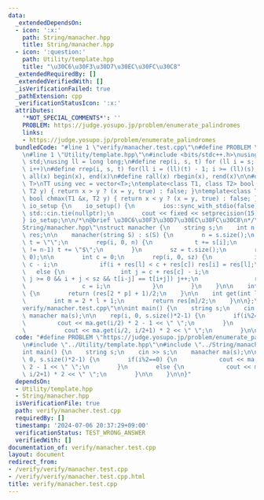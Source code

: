 ```yaml
---
data:
  _extendedDependsOn:
  - icon: ':x:'
    path: String/manacher.hpp
    title: String/manacher.hpp
  - icon: ':question:'
    path: Utility/template.hpp
    title: "\u30C6\u30F3\u30D7\u30EC\u30FC\u30C8"
  _extendedRequiredBy: []
  _extendedVerifiedWith: []
  _isVerificationFailed: true
  _pathExtension: cpp
  _verificationStatusIcon: ':x:'
  attributes:
    '*NOT_SPECIAL_COMMENTS*': ''
    PROBLEM: https://judge.yosupo.jp/problem/enumerate_palindromes
    links:
    - https://judge.yosupo.jp/problem/enumerate_palindromes
  bundledCode: "#line 1 \"verify/manacher.test.cpp\"\n#define PROBLEM \"https://judge.yosupo.jp/problem/enumerate_palindromes\"\
    \n#line 1 \"Utility/template.hpp\"\n#include <bits/stdc++.h>\nusing namespace\
    \ std;\nusing ll = long long;\n#define rep(i, s, t) for (ll i = s; i < (ll)(t);\
    \ i++)\n#define rrep(i, s, t) for(ll i = (ll)(t) - 1; i >= (ll)(s); i--)\n#define\
    \ all(x) begin(x), end(x)\n#define rall(x) rbegin(x), rend(x)\n\n#define TT template<typename\
    \ T>\nTT using vec = vector<T>;\ntemplate<class T1, class T2> bool chmin(T1 &x,\
    \ T2 y) { return x > y ? (x = y, true) : false; }\ntemplate<class T1, class T2>\
    \ bool chmax(T1 &x, T2 y) { return x < y ? (x = y, true) : false; }\n\nstruct\
    \ io_setup {\n    io_setup() {\n        ios::sync_with_stdio(false);\n       \
    \ std::cin.tie(nullptr);\n        cout << fixed << setprecision(15);\n    }\n\
    } io_setup;\n\n/*\n@brief \u30C6\u30F3\u30D7\u30EC\u30FC\u30C8\n*/\n#line 1 \"\
    String/manacher.hpp\"\nstruct manacher {\n    string s;\n    int n, sz;\n    vec<int>\
    \ res;\n\n    manacher(string S) : s(S) {\n        n = s.size();\n        string\
    \ t = \"\";\n        rep(i, 0, n) {\n            t += s[i];\n            if(i\
    \ != n-1) t += \"$\";\n        }\n        sz = t.size();\n        res = vec<int>(sz,\
    \ 0);\n\n        int c = 0;\n        rep(i, 0, sz) {\n            int l = 2 *\
    \ c - i;\n            if(i + res[l] < c + res[c]) res[i] = res[l];\n         \
    \   else {\n                int j = c + res[c] - i;\n                while(i -\
    \ j >= 0 && i + j < sz && t[i-j] == t[i+j]) j++;\n                res[i] = j;\n\
    \                c = i;\n            }\n        }\n    }\n\n    int get(int p)\
    \ {\n        return (res[2 * p] + 1)/2;\n    }\n\n    int get(int l, int r) {\n\
    \        int m = 2 * l + 1;\n        return res[m]/2;\n    }\n\n};\n#line 4 \"\
    verify/manacher.test.cpp\"\n\nint main() {\n    string s;\n    cin >> s;\n   \
    \ manacher ma(s);\n\n    rep(i, 0, s.size()*2-1) {\n        if(i%2==0) {\n   \
    \         cout << ma.get(i/2) * 2 - 1 << \" \";\n        }\n        else {\n \
    \           cout << ma.get(i/2, i/2+1) * 2 << \" \";\n        }\n\n    }\n\n}\n"
  code: "#define PROBLEM \"https://judge.yosupo.jp/problem/enumerate_palindromes\"\
    \n#include \"../Utility/template.hpp\"\n#include \"../String/manacher.hpp\"\n\n\
    int main() {\n    string s;\n    cin >> s;\n    manacher ma(s);\n\n    rep(i,\
    \ 0, s.size()*2-1) {\n        if(i%2==0) {\n            cout << ma.get(i/2) *\
    \ 2 - 1 << \" \";\n        }\n        else {\n            cout << ma.get(i/2,\
    \ i/2+1) * 2 << \" \";\n        }\n\n    }\n\n}"
  dependsOn:
  - Utility/template.hpp
  - String/manacher.hpp
  isVerificationFile: true
  path: verify/manacher.test.cpp
  requiredBy: []
  timestamp: '2024-07-06 20:37:29+09:00'
  verificationStatus: TEST_WRONG_ANSWER
  verifiedWith: []
documentation_of: verify/manacher.test.cpp
layout: document
redirect_from:
- /verify/verify/manacher.test.cpp
- /verify/verify/manacher.test.cpp.html
title: verify/manacher.test.cpp
---
```

